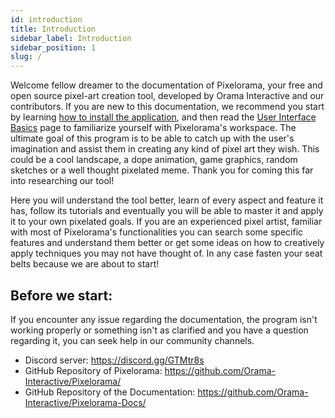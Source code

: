 ```yaml
---
id: introduction
title: Introduction
sidebar_label: Introduction
sidebar_position: 1
slug: /
---
```


Welcome fellow dreamer to the documentation of Pixelorama, your free and open source pixel-art creation tool, developed by Orama Interactive and our contributors. If you are new to this documentation, we recommend you start by learning [how to install the application](user_manual/installation), and then read the [User Interface Basics](user_manual/user_interface/user_interface_basics) page to familiarize yourself with Pixelorama's workspace. The ultimate goal of this program is to be able to catch up with the user's imagination and assist them in creating any kind of pixel art they wish. This could be a cool landscape, a dope animation, game graphics, random sketches or a well thought pixelated meme. Thank you for coming this far into researching our tool!

Here you will understand the tool better, learn of every aspect and feature it has, follow its tutorials and eventually you will be able to master it and apply it to your own pixelated goals. If you are an experienced pixel artist, familiar with most of Pixelorama's functionalities you can search some specific features and understand them better or get some ideas on how to creatively apply techniques you may not have thought of. In any case fasten your seat belts because we are about to start!

## Before we start:
If you encounter any issue regarding the documentation, the program isn't working properly or something isn't as clarified and you have a question regarding it, you can seek help in our community channels.

- Discord server: https://discord.gg/GTMtr8s
- GitHub Repository of Pixelorama: https://github.com/Orama-Interactive/Pixelorama/
- GitHub Repository of the Documentation: https://github.com/Orama-Interactive/Pixelorama-Docs/
